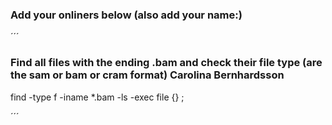 ### Add your onliners below (also add your name:)

´´´
### Find all files with the ending .bam and check their file type (are the sam or bam or cram format) Carolina Bernhardsson

find -type f -iname *.bam -ls -exec file {} \;	

´´´
